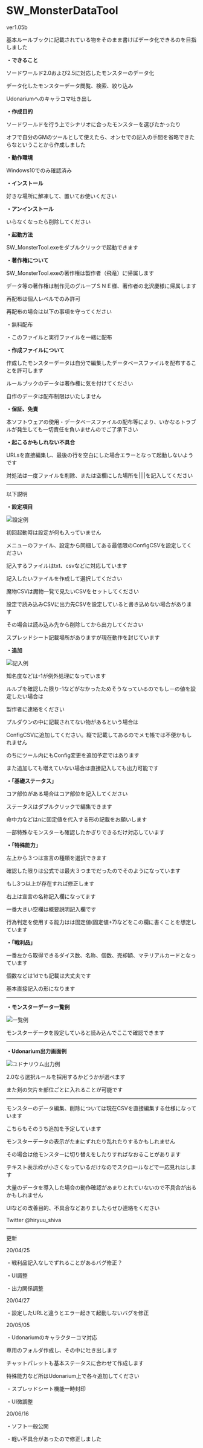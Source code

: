 # SW_MonsterDataTool

ver1.05b


基本ルールブックに記載されている物をそのまま書けばデータ化できるのを目指しました


**・できること**


ソードワールド2.0および2.5に対応したモンスターのデータ化

データ化したモンスターデータ閲覧、検索、絞り込み

Udonariumへのキャラコマ吐き出し


**・作成目的**

ソードワールドを行う上でシナリオに合ったモンスターを選びたかったり

オフで自分のGMのツールとして使えたら、オンセでの記入の手間を省略できたらなということから作成しました


**・動作環境**

Windows10でのみ確認済み


**・インストール**

好きな場所に解凍して、置いてお使いください


**・アンインストール**

いらなくなったら削除してください


**・起動方法**

SW_MonsterTool.exeをダブルクリックで起動できます


**・著作権について**

SW_MonsterTool.exeの著作権は製作者（飛竜）に帰属します

データ等の著作権は制作元のグループＳＮＥ様、著作者の北沢慶様に帰属します

再配布は個人レベルでのみ許可

再配布の場合は以下の事項を守ってください

・無料配布

・このファイルと実行ファイルを一緒に配布


**・作成ファイルについて**

作成したモンスターデータは自分で編集したデータベースファイルを配布することを許可します

ルールブックのデータは著作権に気を付けてください

自作のデータは配布制限はいたしません


**・保証、免責**

本ソフトウェアの使用・データベースファイルの配布等により、いかなるトラブルが発生しても一切責任を負いませんのでご了承下さい

**・起こるかもしれない不具合**

URLsを直接編集し、最後の行を空白にした場合エラーとなって起動しないようです

対処法は一度ファイルを削除、または空欄にした場所を||||を記入してください

-----
以下説明


**・設定項目**

![設定例](https://user-images.githubusercontent.com/66992843/84762700-1cefee80-b006-11ea-96dc-f83f7c0d5289.png)

初回起動時は設定が何も入っていません

メニューのファイル、設定から同梱してある最低限のConfigCSVを設定してください

記入するファイルはtxt、csvなどに対応しています

記入したいファイルを作成して選択してください

魔物CSVは魔物一覧で見たいCSVをセットしてください

設定で読み込みCSVに出力先CSVを設定していると書き込めない場合があります

その場合は読み込み先から削除してから出力してください

スプレッドシート記載場所がありますが現在動作を封じています


**・追加**

![記入例](https://user-images.githubusercontent.com/66992843/84762755-2da06480-b006-11ea-9a55-64697b29cc4c.png)


知名度などは-1が例外処理になっています

ルルブを確認した限り-1などがなかったためそうなっているのでもし－の値を設定したい場合は

製作者に連絡をください


プルダウンの中に記載されてない物があるという場合は

ConfigCSVに追加してください。縦で記載してあるのでメモ帳では不便かもしれません

のちにツール内にもConfig変更を追加予定ではあります

また追加しても増えていない場合は直接記入しても出力可能です


**・「基礎ステータス」**

コア部位がある場合はコア部位を記入してください

ステータスはダブルクリックで編集できます

命中力などはnに固定値を代入する形の記載をお願いします

一部特殊なモンスターも確認したかぎりできるだけ対応しています

**・「特殊能力」**

左上から３つは宣言の種類を選択できます

確認した限りは公式では最大３つまでだったのでそのようになっています

もし3つ以上が存在すれば修正します

右上は宣言の名称記入欄になってます

一番大きい空欄は概要説明記入欄です

行為判定を使用する能力はは固定値(固定値+7)などをこの欄に書くことを想定しています

**・「戦利品」**

一番左から取得できるダイス数、名称、個数、売却額、マテリアルカードとなっています

個数などは1dでも記載は大丈夫です

基本直接記入の形になります

-----

**・モンスターデータ一覧例**

![一覧例](https://user-images.githubusercontent.com/66992843/84762797-3a24bd00-b006-11ea-9106-79f773017226.png)

モンスターデータを設定していると読み込んでここで確認できます

-----

**・Udonarium出力画面例**

![ユドナリウム出力例](https://user-images.githubusercontent.com/66992843/84762895-5e809980-b006-11ea-9b50-1ace601c3065.png)

2.0なら選択ルールを採用するかどうかが選べます

また剣の欠片を部位ごとに入れることが可能です

-----

モンスターのデータ編集、削除については現在CSVを直接編集する仕様になっています

こちらもそのうち追加を予定しています

モンスターデータの表示がたまにずれたり乱れたりするかもしれません

その場合は他モンスターに切り替えをしたりすればなおることがあります

テキスト表示枠が小さくなっているだけなのでスクロールなどで一応見れはします

大量のデータを導入した場合の動作確認があまりとれていないので不具合が出るかもしれません

UIなどの改善目的、不具合などありましたらぜひ連絡をください

Twitter @hiryuu_shiva

--------------------------
更新

20/04/25

・戦利品記入なしでずれることがあるバグ修正？

・UI調整

・出力関係調整

20/04/27

・設定したURLと違うとエラー起きて起動しないバグを修正

20/05/05

・Udonariumのキャラクターコマ対応

専用のフォルダ作成し、その中に吐き出します
  
チャットパレットも基本ステータスに合わせて作成します
 
特殊能力など所はUdonarium上で各々追加してください
 
・スプレッドシート機能一時封印

・UI微調整

20/06/16

・ソフト一般公開

・軽い不具合があったので修正しました

